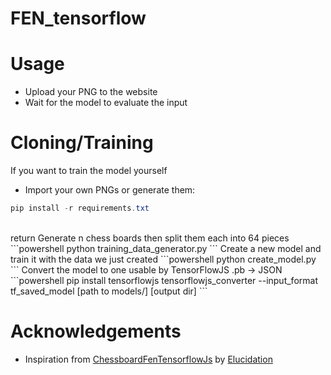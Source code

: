 # FEN_tensorflow

# Usage
- Upload your PNG to the website 
- Wait for the model to evaluate the input

# Cloning/Training
If you want to train the model yourself

- Import your own PNGs or generate them: 
```powershell
pip install -r requirements.txt
```
<br>
return
Generate n chess boards then split them each into 64 pieces
```powershell
python training_data_generator.py
```
Create a new model and train it with the data we just created
```powershell
python create_model.py
```
Convert the model to one usable by TensorFlowJS .pb -> JSON
```powershell
pip install tensorflowjs
tensorflowjs_converter --input_format tf_saved_model [path to models/] [output dir]
```

# Acknowledgements
- Inspiration from [ChessboardFenTensorflowJs](https://github.com/Elucidation/ChessboardFenTensorflowJs) by [Elucidation](https://github.com/Elucidation)
